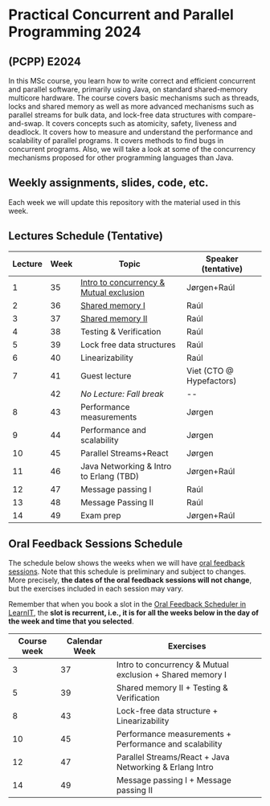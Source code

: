 # Practical Concurrent and Parallel Programming 2024

## (PCPP) E2024

In this MSc course, you learn how to write correct and efficient concurrent and parallel software, primarily using Java, on standard shared-memory multicore hardware. The course covers basic mechanisms such as threads, locks and shared memory as well as more advanced mechanisms such as parallel streams for bulk data, and lock-free data structures with compare-and-swap. It covers concepts such as atomicity, safety, liveness and deadlock. It covers how to measure and understand the performance and scalability of parallel programs. It covers methods to find bugs in concurrent programs. Also, we will take a look at some of the concurrency mechanisms proposed for other programming languages than Java.


## Weekly assignments, slides, code, etc.

Each week we will update this repository with the material used in this week.


## Lectures Schedule (Tentative)

| Lecture | Week | Topic                                              | Speaker (tentative)      |
|---------|------|----------------------------------------------------|--------------------------|
| 1       | 35   | [Intro to concurrency & Mutual exclusion](week01/) | Jørgen+Raúl              |
| 2       | 36   | [Shared memory I](week02/)                         | Raúl                     |
| 3       | 37   | [Shared memory II](week03/)                        | Raúl                     |
| 4       | 38   | Testing & Verification                             | Raúl                     |
| 5       | 39   | Lock free data structures                          | Raúl                     |
| 6       | 40   | Linearizability                                    | Raúl                     |
| 7       | 41   | Guest lecture                                      | Viet (CTO @ Hypefactors) |
|         | 42   | *No Lecture: Fall break*                           | --                       |
| 8       | 43   | Performance measurements                           | Jørgen                   |
| 9       | 44   | Performance and scalability                        | Jørgen                   |
| 10      | 45   | Parallel Streams+React                             | Jørgen                   |
| 11      | 46   | Java Networking & Intro to Erlang (TBD)            | Jørgen+Raúl              |
| 12      | 47   | Message passing I                                  | Raúl                     |
| 13      | 48   | Message Passing II                                 | Raúl                     |
| 14      | 49   | Exam prep                                          | Jørgen+Raúl              |


## Oral Feedback Sessions Schedule

The schedule below shows the weeks when we will have [oral feedback sessions](general-info/assignment-submissions-and-oral-feedback.md).
Note that this schedule is preliminary and subject to changes.
More precisely, **the dates of the oral feedback sessions will not change**, but the exercises included in each session may vary.

Remember that when you book a slot in the [Oral Feedback Scheduler in LearnIT](https://learnit.itu.dk/mod/organizer/view.php?id=206699), the **slot is recurrent, i.e., it is for all the weeks below in the day of the week and time that you selected**.

| Course week | Calendar Week | Exercises                                                 |
|-------------|---------------|-----------------------------------------------------------|
| 3           | 37            | Intro to concurrency & Mutual exclusion + Shared memory I |
| 5           | 39            | Shared memory II  + Testing & Verification                |
| 8           | 43            | Lock-free data structure + Linearizability                |
| 10          | 45            | Performance measurements + Performance and scalability    |
| 12          | 47            | Parallel Streams/React + Java Networking & Erlang Intro   |
| 14          | 49            | Message passing I + Message passing II                    |
